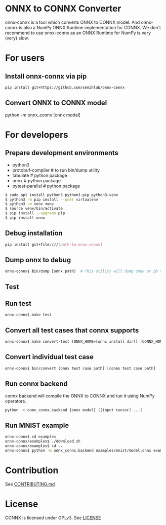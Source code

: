 # ONNX to CONNX Converter
onnx-connx is a tool which converts ONNX to CONNX model. 
And onnx-connx is also a NumPy ONNX Runtime implementation for CONNX.
We don't recommend to use onnx-connx as an ONNX Runtime for NumPy is very (very) slow. 

# For users
## Install onnx-connx via pip
```sh
pip install git+https://github.com/semihlab/onnx-connx
```

## Convert ONNX to CONNX model
python -m onnx\_connx [onnx model]

# For developers
## Prepare development environments
 * python3
 * protobuf-compiler  # to run bin/dump utility
 * tabulate           # python package
 * onnx               # python package
 * pytest-parallel    # python package

```sh
$ sudo apt install python3 python3-pip python3-venv
$ python3 -m pip install --user virtualenv
$ python3 -m venv venv
$ source venv/bin/activate
$ pip install --upgrade pip
$ pip install onnx
```
## Debug installation
```sh
pip install git+file:///[path-to-onnx-connx]
```

## Dump onnx to debug
```sh
onnx-connx$ bin/dump [onnx path]  # This utility will dump onnx or pb to text using protoc
```

## Test
## Run test 
```sh
onnx-connx$ make test
```
## Convert all test cases that connx supports
```sh
onnx-connx$ make convert-test [ONNX_HOME=[onnx install dir]] [CONNX_HOME=[connx source dir]] # ONNX_HOME and CONNX_HOME can be omitted
```

## Convert individual test case
```sh
onnx-connx$ bin/convert [onnx test case path] [connx test case path]
```

## Run connx backend
connx backend will compile the ONNX to CONNX and run it using NumPy operators.

```sh
python -m onnx_connx.backend [onnx model] [[input tensor] ...]
```

## Run MNIST example
```sh
onnx-connx$ cd examples
onnx-connx/examples$ ./download.sh
onnx-connx/examples$ cd ..
onnx-connx$ python -m onnx_connx.backend examples/mnist/model.onnx examples/mnist/input_0.pb
```

# Contribution
See [CONTRIBUTING.md](CONTRIBUTING.md)

# License
CONNX is licensed under GPLv3. See [LICENSE](LICENSE)
